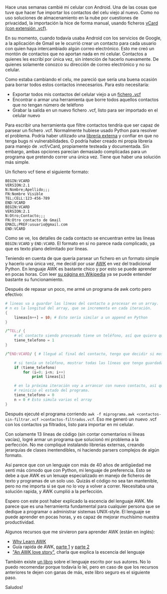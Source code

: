 <!--
.. title: Filtrando mis contactos del celular con AWK
.. slug: filtrando-mis-contactos-del-celular-con-awk
.. date: 2021-06-26 19:38:49 UTC-03:00
.. tags: awk,unix,android
.. category: 
.. link: 
.. description: 
.. type: text
-->

Hace unas semanas cambié mi celular con Android. Una de las cosas que tuve que
hacer fue importar los contactos del celu viejo al nuevo. Como no uso soluciones
de almacenamiento en la nube por cuestiones de privacidad, la importación la
hice de forma manual, usando ficheros [vCard (con extensión .vcf)][vcf].

[vcf]: https://es.wikipedia.org/wiki/VCard

En su momento, cuando todavía usaba Android con los servicios de Google, a la
aplicación de Gmail se le ocurrió crear un contacto para cada usuario con quien
haya intercambiado algún correo electrónico. Esto me creó un montón de contactos
que no aportan nada en mi celular. Contactos a quienes les escribí por única
vez, sin intención de hacerlo nuevamente. De quienes solamente conozco su
dirección de correo electrónico y no su celular. 

Como estaba cambiando el celu, me pareció que sería una buena ocasión para
borrar todos estos contactos innecesarios. Para esto necesitaría:

* Exportar todos mis contactos del celular viejo a un [fichero .vcf][vcf]
* Encontrar o armar una herramienta que borre todos aquellos contactos que no
  tengan número de teléfono
* Grabar la salida en un nuevo fichero .vcf, listo para ser importado en el
  celular nuevo

Para escribir una herramienta que filtre contactos tendría que ser capaz de
parsear un fichero .vcf. Normalmente hubiese usado Python para resolver el
problema. Podría haber utilizado una [librería externa][python-vcard] y confiar
en que no tenga bugs ni vulnerabilidades. O podría haber creado mi propia
librería para manejo de .vcf/vCard, propiamente testeada y documentada. Sin
embargo, ambas opciones parecían demasiado complicadas para un programa que
pretendo correr una única vez. Tiene que haber una solución más simple.

[python-vcard]: https://gitlab.com/victor-engmark/vcard

Un fichero vcf tiene el siguiente formato:

```
BEGIN:VCARD
VERSION:2.1
N:Nombre;Apellido;;;
FN:Nombre Visible
TEL;CELL:123-456-789
END:VCARD
BEGIN:VCARD
VERSION:2.1
N:Otro;Contacto;;;
FN:Otro contacto de Gmail
EMAIL;PREF:usuario@gmail.com
END:VCARD
```

Como se ve, los detalles de cada contacto se encuentran entre las líneas
`BEGIN:VCARD` y `END:VCARD`. El formato en sí no parece nada complicado, ya que
es texto plano delimitado por líneas.

Teniendo en cuenta de que quería parsear un fichero en un formato simple y
hacerlo una única vez, me decidí por usar [AWK][awk] en vez del tradicional
Python. En lenguaje AWK es bastante chico y por esto se puede aprender en pocas
horas. Con leer [su página en Wikipedia][awk] ya se puede entender bastante su
funcionamiento.

[awk]: https://es.wikipedia.org/wiki/AWK

Después de repasar un poco, me armé un programa de awk corto pero efectivo:

```awk
# lineas va a guardar las líneas del contacto a procesar en un array.
# n es la longitud del array, que se incrementa en cada iteración.
{
    lineas[n++] = $0; # Esto sería similar a un append en Python
}

/^TEL;/ {
    # el contacto siendo procesado tiene un teléfono, así que quiero que se muestre
    tiene_telefono = 1
}

/^END:VCARD/ { # llegué al final del contacto, tengo que decidir si mostrarlo o no

    # si tenía un teléfono, mostrar todas las líneas que tengo guardadas
    if (tiene_telefono)
        for (i=0; i<n; i++)
            print lineas[i]

    # en la próxima iteración voy a arrancar con nuevo contacto, así que
    # reinicio el estado del programa.
    tiene_telefono = 0
    n = 0 # Esto simula varias el array
}
```

Después ejecuté el programa corriendo `awk -f miprograma.awk
<contactos-sin-filtrar.vcf >contactos-filtrados.vcf`. Eso me generó un nuevo
.vcf con los contactos ya filtrados, listo para importar en mi celular.

Con solamente 13 líneas de código (sin contar comentarios ni líneas vacías),
logré armar un programa que solucionó mi problema a la perfección. No me
compliqué instalando librerías externas, creando jerarquías de clases
inentendibles, ni haciendo parsers complejos de algún formato.

Así parece que con un lenguaje con más de 40 años de antigüedad me sentí más
cómodo que con Python, mi lenguaje de preferencia. Esto se debe a que AWK es un
lenuaje especializado en manejo de ficheros de texto y programas de un solo uso.
Quizás el código no sea tan mantenible, pero no me importa si se que no lo voy a
volver a correr. Necesitaba una solución rapida, y AWK cumplió a la perfección.

Espero con este post haber explicado la escencia del lenguaje AWK. Me parece que
es una herramienta fundamental para cualquier persona que se dedique a programar
o administrar sistemas UNIX-style. El lenguaje se puede aprender en pocas horas,
y es capaz de mejorar muchísimo nuestra productividad.

Algunos recursos que me sirvieron para aprender AWK (están en inglés):

* [Why Learn AWK](https://blog.jpalardy.com/posts/why-learn-awk/)
* Guía rapida de AWK,
  [parte 1](https://jemma.dev/blog/awk-part-1) y
  [parte 2](https://jemma.dev/blog/awk-part-2)
* ["An AWK love story"](https://www.youtube.com/watch?v=IfhMUed9RSE), charla que
  explica la escencia del lenguaje

También existe [un libro][libro] sobre el lenguaje escrito por sus autores. No
lo puedo recomendar porque todavía lo leí, pero en caso de que los recursos
anteriores te dejen con ganas de más, este libro seguro es el siguiente paso.

[libro]: https://www.goodreads.com/book/show/703101.The_AWK_Programming_Language

Saludos!
